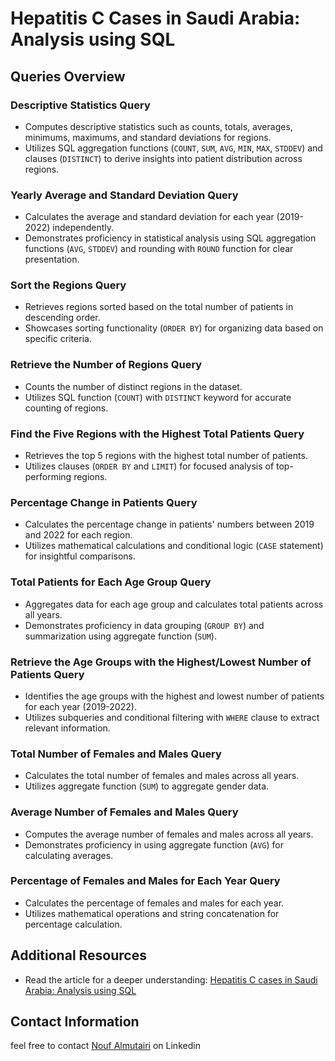 # Hepatitis C Cases in Saudi Arabia: Analysis using SQL


## Queries Overview

### Descriptive Statistics Query
- Computes descriptive statistics such as counts, totals, averages, minimums, maximums, and standard deviations for regions.
- Utilizes SQL aggregation functions (`COUNT`, `SUM`, `AVG`, `MIN`, `MAX`, `STDDEV`) and clauses (`DISTINCT`) to derive insights into patient distribution across regions.

### Yearly Average and Standard Deviation Query
- Calculates the average and standard deviation for each year (2019-2022) independently.
- Demonstrates proficiency in statistical analysis using SQL aggregation functions (`AVG`, `STDDEV`) and rounding with `ROUND` function for clear presentation.

### Sort the Regions Query
- Retrieves regions sorted based on the total number of patients in descending order.
- Showcases sorting functionality (`ORDER BY`) for organizing data based on specific criteria.

### Retrieve the Number of Regions Query
- Counts the number of distinct regions in the dataset.
- Utilizes SQL function (`COUNT`) with `DISTINCT` keyword for accurate counting of regions.

### Find the Five Regions with the Highest Total Patients Query
- Retrieves the top 5 regions with the highest total number of patients.
- Utilizes clauses (`ORDER BY` and `LIMIT`) for focused analysis of top-performing regions.

### Percentage Change in Patients Query
- Calculates the percentage change in patients' numbers between 2019 and 2022 for each region.
- Utilizes mathematical calculations and conditional logic (`CASE` statement) for insightful comparisons.

### Total Patients for Each Age Group Query
- Aggregates data for each age group and calculates total patients across all years.
- Demonstrates proficiency in data grouping (`GROUP BY`) and summarization using aggregate function (`SUM`).

### Retrieve the Age Groups with the Highest/Lowest Number of Patients Query
- Identifies the age groups with the highest and lowest number of patients for each year (2019-2022).
- Utilizes subqueries and conditional filtering with `WHERE` clause to extract relevant information.

### Total Number of Females and Males Query
- Calculates the total number of females and males across all years.
- Utilizes aggregate function (`SUM`) to aggregate gender data.

### Average Number of Females and Males Query
- Computes the average number of females and males across all years.
- Demonstrates proficiency in using aggregate function (`AVG`) for calculating averages.

### Percentage of Females and Males for Each Year Query
- Calculates the percentage of females and males for each year.
- Utilizes mathematical operations and string concatenation for percentage calculation.



## Additional Resources
- Read the article for a deeper understanding: [Hepatitis C cases in Saudi Arabia: Analysis using SQL](https://www.linkedin.com/pulse/hepatitis-c-cases-saudi-arabia-analysis-using-sql-nouf-almutairi-bakte/)
## Contact Information
feel free to contact [Nouf Almutairi](https://www.linkedin.com/in/nouf-almutairi-5671132a2/) on Linkedin
